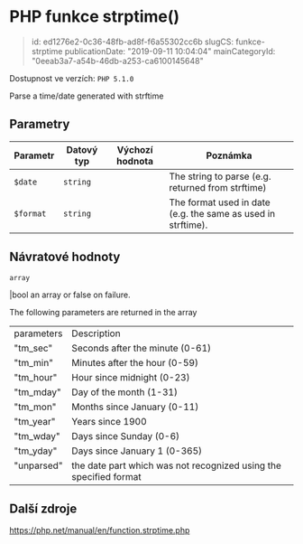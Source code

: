 PHP funkce strptime()
================================

> id: ed1276e2-0c36-48fb-ad8f-f6a55302cc6b
> slugCS: funkce-strptime
> publicationDate: "2019-09-11 10:04:04"
> mainCategoryId: "0eeab3a7-a54b-46db-a253-ca6100145648"

Dostupnost ve verzích: `PHP 5.1.0`

Parse a time/date generated with <function>strftime</function>


Parametry
--------------

| Parametr | Datový typ | Výchozí hodnota | Poznámka |
|-----|-----|-----|-----|
| `$date` | `string` |  | The string to parse (e.g. returned from strftime) |
| `$format` | `string` |  | The format used in date (e.g. the same as used in strftime). |


Návratové hodnoty
----------------

`array`

|bool an array or false on failure.
</p>
<p>
<table>
The following parameters are returned in the array
<tr valign="top">
<td>parameters</td>
<td>Description</td>
</tr>
<tr valign="top">
<td>"tm_sec"</td>
<td>Seconds after the minute (0-61)</td>
</tr>
<tr valign="top">
<td>"tm_min"</td>
<td>Minutes after the hour (0-59)</td>
</tr>
<tr valign="top">
<td>"tm_hour"</td>
<td>Hour since midnight (0-23)</td>
</tr>
<tr valign="top">
<td>"tm_mday"</td>
<td>Day of the month (1-31)</td>
</tr>
<tr valign="top">
<td>"tm_mon"</td>
<td>Months since January (0-11)</td>
</tr>
<tr valign="top">
<td>"tm_year"</td>
<td>Years since 1900</td>
</tr>
<tr valign="top">
<td>"tm_wday"</td>
<td>Days since Sunday (0-6)</td>
</tr>
<tr valign="top">
<td>"tm_yday"</td>
<td>Days since January 1 (0-365)</td>
</tr>
<tr valign="top">
<td>"unparsed"</td>
<td>the date part which was not
recognized using the specified format</td>
</tr>
</table>

Další zdroje
------------

https://php.net/manual/en/function.strptime.php
